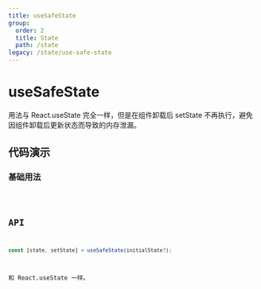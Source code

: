 ```yaml
---
title: useSafeState
group:
  order: 2
  title: State
  path: /state
legacy: /state/use-safe-state
---
```


# useSafeState

用法与 React.useState 完全一样，但是在组件卸载后 setState 不再执行，避免因组件卸载后更新状态而导致的内存泄漏。

## 代码演示

### 基础用法

<code src="./demos/Demo1.tsx" />

## API

```typescript
const [state, setState] = useSafeState(initialState?);
```

和 React.useState 一样。
